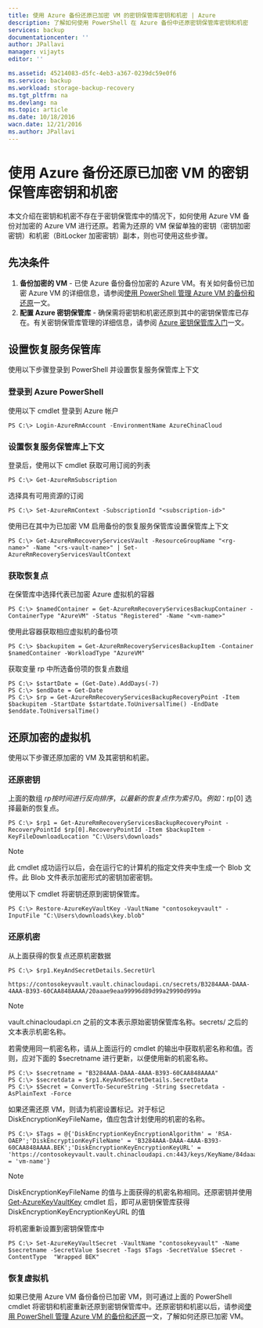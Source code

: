 ```yaml
---
title: 使用 Azure 备份还原已加密 VM 的密钥保管库密钥和机密 | Azure
description: 了解如何使用 PowerShell 在 Azure 备份中还原密钥保管库密钥和机密
services: backup
documentationcenter: ''
author: JPallavi
manager: vijayts
editor: ''

ms.assetid: 45214083-d5fc-4eb3-a367-0239dc59e0f6
ms.service: backup
ms.workload: storage-backup-recovery
ms.tgt_pltfrm: na
ms.devlang: na
ms.topic: article
ms.date: 10/18/2016
wacn.date: 12/21/2016
ms.author: JPallavi
---
```


# 使用 Azure 备份还原已加密 VM 的密钥保管库密钥和机密
本文介绍在密钥和机密不存在于密钥保管库中的情况下，如何使用 Azure VM 备份对加密的 Azure VM 进行还原。若需为还原的 VM 保留单独的密钥（密钥加密密钥）和机密（BitLocker 加密密钥）副本，则也可使用这些步骤。

## 先决条件
1. **备份加密的 VM** - 已使 Azure 备份备份加密的 Azure VM。有关如何备份已加密 Azure VM 的详细信息，请参阅[使用 PowerShell 管理 Azure VM 的备份和还原](./backup-azure-vms-automation.md)一文。
2. **配置 Azure 密钥保管库** - 确保需将密钥和机密还原到其中的密钥保管库已存在。有关密钥保管库管理的详细信息，请参阅 [Azure 密钥保管库入门](../key-vault/key-vault-get-started.md)一文。

## 设置恢复服务保管库
使用以下步骤登录到 PowerShell 并设置恢复服务保管库上下文

### 登录到 Azure PowerShell
使用以下 cmdlet 登录到 Azure 帐户

```
PS C:\> Login-AzureRmAccount -EnvironmentName AzureChinaCloud
```

### 设置恢复服务保管库上下文
登录后，使用以下 cmdlet 获取可用订阅的列表

```
PS C:\> Get-AzureRmSubscription
```

选择具有可用资源的订阅

```
PS C:\> Set-AzureRmContext -SubscriptionId "<subscription-id>"
```

使用已在其中为已加密 VM 启用备份的恢复服务保管库设置保管库上下文

```
PS C:\> Get-AzureRmRecoveryServicesVault -ResourceGroupName "<rg-name>" -Name "<rs-vault-name>" | Set-AzureRmRecoveryServicesVaultContext
```

### 获取恢复点
在保管库中选择代表已加密 Azure 虚拟机的容器

```
PS C:\> $namedContainer = Get-AzureRmRecoveryServicesBackupContainer -ContainerType "AzureVM" -Status "Registered" -Name "<vm-name>"
```

使用此容器获取相应虚拟机的备份项

```
PS C:\> $backupitem = Get-AzureRmRecoveryServicesBackupItem -Container $namedContainer -WorkloadType "AzureVM"
```

获取变量 rp 中所选备份项的恢复点数组

```
PS C:\> $startDate = (Get-Date).AddDays(-7)
PS C:\> $endDate = Get-Date
PS C:\> $rp = Get-AzureRmRecoveryServicesBackupRecoveryPoint -Item $backupitem -StartDate $startdate.ToUniversalTime() -EndDate $enddate.ToUniversalTime()
```

## 还原加密的虚拟机
使用以下步骤还原加密的 VM 及其密钥和机密。

### 还原密钥
上面的数组 $rp 按时间进行反向排序，以最新的恢复点作为索引 0。例如：$rp[0] 选择最新的恢复点。

```
PS C:\> $rp1 = Get-AzureRmRecoveryServicesBackupRecoveryPoint -RecoveryPointId $rp[0].RecoveryPointId -Item $backupItem -KeyFileDownloadLocation "C:\Users\downloads"
```

> [!NOTE]
此 cmdlet 成功运行以后，会在运行它的计算机的指定文件夹中生成一个 Blob 文件。此 Blob 文件表示加密形式的密钥加密密钥。
> 
> 

使用以下 cmdlet 将密钥还原到密钥保管库。

```
PS C:\> Restore-AzureKeyVaultKey -VaultName "contosokeyvault" -InputFile "C:\Users\downloads\key.blob"
```

### 还原机密
从上面获得的恢复点还原机密数据

```
PS C:\> $rp1.KeyAndSecretDetails.SecretUrl

https://contosokeyvault.vault.chinacloudapi.cn/secrets/B3284AAA-DAAA-4AAA-B393-60CAA848AAAA/20aaae9eaa99996d89d99a29990d999a
```

> [!NOTE]
vault.chinacloudapi.cn 之前的文本表示原始密钥保管库名称。secrets/ 之后的文本表示机密名称。
> 
> 

若需使用同一机密名称，请从上面运行的 cmdlet 的输出中获取机密名称和值。否则，应对下面的 $secretname 进行更新，以便使用新的机密名称。

```
PS C:\> $secretname = "B3284AAA-DAAA-4AAA-B393-60CAA848AAAA"
PS C:\> $secretdata = $rp1.KeyAndSecretDetails.SecretData
PS C:\> $Secret = ConvertTo-SecureString -String $secretdata -AsPlainText -Force
```

如果还需还原 VM，则请为机密设置标记。对于标记 DiskEncryptionKeyFileName，值应包含计划使用的机密的名称。

```
PS C:\> $Tags = @{'DiskEncryptionKeyEncryptionAlgorithm' = 'RSA-OAEP';'DiskEncryptionKeyFileName' = 'B3284AAA-DAAA-4AAA-B393-60CAA848AAAA.BEK';'DiskEncryptionKeyEncryptionKeyURL' = 'https://contosokeyvault.vault.chinacloudapi.cn:443/keys/KeyName/84daaac999949999030bf99aaa5a9f9';'MachineName' = 'vm-name'}
```

> [!NOTE]
DiskEncryptionKeyFileName 的值与上面获得的机密名称相同。还原密钥并使用 [Get-AzureKeyVaultKey](https://msdn.microsoft.com/zh-cn/library/dn868053.aspx) cmdlet 后，即可从密钥保管库获得 DiskEncryptionKeyEncryptionKeyURL 的值
> 
> 

将机密重新设置到密钥保管库中

```
PS C:\> Set-AzureKeyVaultSecret -VaultName "contosokeyvault" -Name $secretname -SecretValue $secret -Tags $Tags -SecretValue $Secret -ContentType  "Wrapped BEK"
```

### 恢复虚拟机
如果已使用 Azure VM 备份备份已加密 VM，则可通过上面的 PowerShell cmdlet 将密钥和机密重新还原到密钥保管库中。还原密钥和机密以后，请参阅[使用 PowerShell 管理 Azure VM 的备份和还原](./backup-azure-vms-automation.md)一文，了解如何还原已加密 VM。

<!---HONumber=Mooncake_1212_2016-->